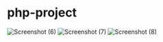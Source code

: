 # php-project
![Screenshot (6)](https://github.com/AnkitRaj629/php-project/assets/138218535/e6f8453c-de1c-4fcf-a3dc-ea19c3e03e7d)
![Screenshot (7)](https://github.com/AnkitRaj629/php-project/assets/138218535/9bbc736a-cd05-49d3-8c58-ac789dbeda26)
![Screenshot (8)](https://github.com/AnkitRaj629/php-project/assets/138218535/b31a5192-8a0e-42b4-9f0b-f7c1a1bdc0c3)

